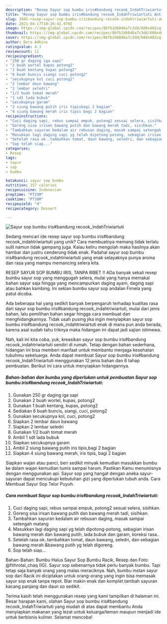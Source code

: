 ```yaml
---
description: "Resep Sayur sop bumbu iris#bandung recook_IndahTriwiartuti Anti Gagal"
title: "Resep Sayur sop bumbu iris#bandung recook_IndahTriwiartuti Anti Gagal"
slug: 3945-resep-sayur-sop-bumbu-irisbandung-recook-indahtriwiartuti-anti-gagal
date: 2021-04-17T10:26:41.970Z
image: https://img-global.cpcdn.com/recipes/8bfb2d6846a7c3dd/680x482cq70/sayur-sop-bumbu-irisbandung-recook_indahtriwiartuti-foto-resep-utama.jpg
thumbnail: https://img-global.cpcdn.com/recipes/8bfb2d6846a7c3dd/680x482cq70/sayur-sop-bumbu-irisbandung-recook_indahtriwiartuti-foto-resep-utama.jpg
cover: https://img-global.cpcdn.com/recipes/8bfb2d6846a7c3dd/680x482cq70/sayur-sop-bumbu-irisbandung-recook_indahtriwiartuti-foto-resep-utama.jpg
author: Dora Adkins
ratingvalue: 4.3
reviewcount: 11
recipeingredient:
- "250 gr daging iga sapi"
- "2 buah wortel kupas potong2"
- "1 buah kentang kupas potong2"
- "6 buah buncis siangi cuci potong2"
- "secukupnya kol cuci potong2"
- "2 lembar daun bawang"
- "2 lembar seledri"
- "1/2 buah tomat merah"
- "1 sdt lada bubuk"
- "secukupnya garam"
- "2 siung bawang putih iris tipisbagi 2 bagian"
- "4 siung bawang merah iris tipis bagi 2 bagian"
recipeinstructions:
- "Cuci daging sapi, rebus sampai empuk, potong2 sesuai selera, sisihkan."
- "Goreng sisa irisan bawang putih dan bawang merah tadi, sisihkan."
- "Tambahkan sayuran kedalam air rebusan daging, masak sampai setengah matang"
- "Masukkan lagi daging sapi yg telah dipotong-potong, sebagian irisan bawang merah dan bawang putih, lada bubuk dan garam, koreksi rasa.."
- "Setelah rasa ok..tambahkan tomat, daun bawang, seledri, dan sebagian bawang merah &amp;bawang putih yg telah digoreng."
- "Sop telah siap..."
categories:
- Resep
tags:
- sayur
- sop
- bumbu

katakunci: sayur sop bumbu 
nutrition: 157 calories
recipecuisine: Indonesian
preptime: "PT25M"
cooktime: "PT38M"
recipeyield: "4"
recipecategory: Dessert

---
```



![Sayur sop bumbu iris#bandung recook_IndahTriwiartuti](https://img-global.cpcdn.com/recipes/8bfb2d6846a7c3dd/680x482cq70/sayur-sop-bumbu-irisbandung-recook_indahtriwiartuti-foto-resep-utama.jpg)

Sedang mencari ide resep sayur sop bumbu iris#bandung recook_indahtriwiartuti yang unik? Cara membuatnya memang tidak terlalu sulit namun tidak gampang juga. Kalau keliru mengolah maka hasilnya akan hambar dan justru cenderung tidak enak. Padahal sayur sop bumbu iris#bandung recook_indahtriwiartuti yang enak selayaknya punya aroma dan rasa yang mampu memancing selera kita.

RESEP SAYUR SOP BUMBU IRIS, TANPA RIBET !! ADa banyak sekali resep bumbu sayur sop yang menggugah selera, mulai yang hanya memakai bahan sayur saja hingga yang mencampurkan daging ayam, daging sapi atau bahkan kambing. Ini sekian bumbu sayur sop andalan Fimela yang patut dicoba.

Ada beberapa hal yang sedikit banyak berpengaruh terhadap kualitas rasa dari sayur sop bumbu iris#bandung recook_indahtriwiartuti, mulai dari jenis bahan, lalu pemilihan bahan segar hingga cara membuat dan menghidangkannya. Tidak usah pusing jika ingin menyiapkan sayur sop bumbu iris#bandung recook_indahtriwiartuti enak di mana pun anda berada, karena asal sudah tahu triknya maka hidangan ini dapat jadi sajian istimewa.


Nah, kali ini kita coba, yuk, kreasikan sayur sop bumbu iris#bandung recook_indahtriwiartuti sendiri di rumah. Tetap dengan bahan sederhana, hidangan ini bisa memberi manfaat untuk membantu menjaga kesehatan tubuhmu sekeluarga. Anda dapat membuat Sayur sop bumbu iris#bandung recook_IndahTriwiartuti menggunakan 12 jenis bahan dan 6 tahap pembuatan. Berikut ini cara untuk menyiapkan hidangannya.

<!--inarticleads1-->

##### Bahan-bahan dan bumbu yang diperlukan untuk pembuatan Sayur sop bumbu iris#bandung recook_IndahTriwiartuti:

1. Gunakan 250 gr daging iga sapi
1. Gunakan 2 buah wortel, kupas, potong2
1. Gunakan 1 buah kentang, kupas, potong2
1. Sediakan 6 buah buncis, siangi, cuci, potong2
1. Gunakan secukupnya kol, cuci, potong2
1. Siapkan 2 lembar daun bawang
1. Siapkan 2 lembar seledri
1. Gunakan 1/2 buah tomat merah
1. Ambil 1 sdt lada bubuk
1. Siapkan secukupnya garam
1. Ambil 2 siung bawang putih iris tipis,bagi 2 bagian
1. Siapkan 4 siung bawang merah, iris tipis, bagi 2 bagian


Siapkan wajan atau panci, beri sedikit minyak kemudian masukkan bumbu ke dalam wajan kemudian tumis sampai harum. Pastikan Kamu menumisnya dengan menggunakan api. Sayur sop yang hangat dengan aneka sayur-sayuran dapat mencukupi kebutuhan gizi yang diperlukan tubuh anda. Cara Membuat Sayur Sop Telur Puyuh. 

<!--inarticleads2-->

##### Cara membuat Sayur sop bumbu iris#bandung recook_IndahTriwiartuti:

1. Cuci daging sapi, rebus sampai empuk, potong2 sesuai selera, sisihkan.
1. Goreng sisa irisan bawang putih dan bawang merah tadi, sisihkan.
1. Tambahkan sayuran kedalam air rebusan daging, masak sampai setengah matang
1. Masukkan lagi daging sapi yg telah dipotong-potong, sebagian irisan bawang merah dan bawang putih, lada bubuk dan garam, koreksi rasa..
1. Setelah rasa ok..tambahkan tomat, daun bawang, seledri, dan sebagian bawang merah &amp;bawang putih yg telah digoreng.
1. Sop telah siap...


Bahan-Bahan: Bumbu Halus Sayur Sop Bumbu Racik, Resep dan Foto: @fithrotal_chaq (IG). Sayur sop sebenarnya tidak perlu banyak bumbu. Tapi tetap saja banyak orang yang malas meraciknya. Nah, bumbu instan sayur sop dari Racik ini diciptakan untuk orang-orang yang ingin bisa memasak sayur sop enak tanpa repot. Biar makin enak dan komplet.tambah sayuran kacang panjang dan daun so sedikit. 

Terima kasih telah menggunakan resep yang kami tampilkan di halaman ini. Besar harapan kami, olahan Sayur sop bumbu iris#bandung recook_IndahTriwiartuti yang mudah di atas dapat membantu Anda menyiapkan makanan yang lezat untuk keluarga/teman maupun menjadi ide untuk berbisnis kuliner. Selamat mencoba!
